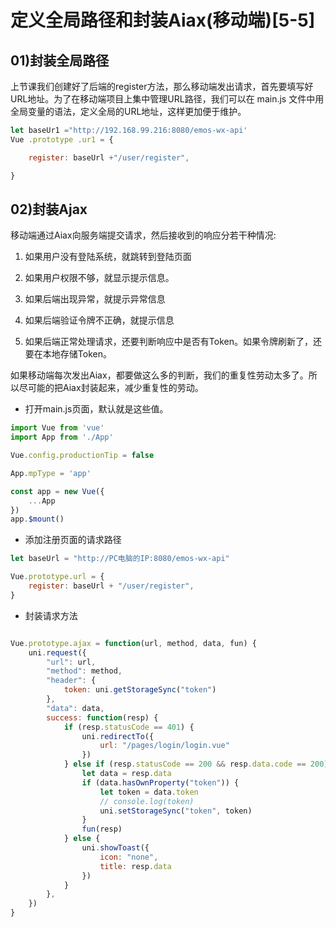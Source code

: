 # 定义全局路径和封装Aiax(移动端)[5-5]

## 01)封装全局路径

上节课我们创建好了后端的register方法，那么移动端发出请求，首先要填写好URL地址。为了在移动端项目上集中管理URL路径，我们可以在 main.js 文件中用全局变量的语法，定义全局的URL地址，这样更加便于维护。

```js
let baseUr1 ="http://192.168.99.216:8080/emos-wx-api'
Vue .prototype .ur1 = {

    register: baseUrl +"/user/register",

}

```



## 02)封装Ajax

移动端通过Aiax向服务端提交请求，然后接收到的响应分若干种情况:

1. 如果用户没有登陆系统，就跳转到登陆页面

2. 如果用户权限不够，就显示提示信息。

3. 如果后端出现异常，就提示异常信息

4. 如果后端验证令牌不正确，就提示信息

5. 如果后端正常处理请求，还要判断响应中是否有Token。如果令牌刷新了，还要在本地存储Token。

如果移动端每次发出Aiax，都要做这么多的判断，我们的重复性劳动太多了。所以尽可能的把Aiax封装起来，减少重复性的劳动。

- 打开main.js页面，默认就是这些值。

```js
import Vue from 'vue'
import App from './App'

Vue.config.productionTip = false

App.mpType = 'app'

const app = new Vue({
    ...App
})
app.$mount()
```

- 添加注册页面的请求路径

```js
let baseUrl = "http://PC电脑的IP:8080/emos-wx-api"

Vue.prototype.url = {
	register: baseUrl + "/user/register",
}
```

- 封装请求方法

```js

Vue.prototype.ajax = function(url, method, data, fun) {
	uni.request({
		"url": url,
		"method": method,
		"header": {
			token: uni.getStorageSync("token")
		},
		"data": data,
		success: function(resp) {
			if (resp.statusCode == 401) {
				uni.redirectTo({
					url: "/pages/login/login.vue"
				})
			} else if (resp.statusCode == 200 && resp.data.code == 200) {
				let data = resp.data
				if (data.hasOwnProperty("token")) {
					let token = data.token
					// console.log(token)
					uni.setStorageSync("token", token)
				}
				fun(resp)
			} else {
				uni.showToast({
					icon: "none",
					title: resp.data
				})
			}
		},
	})
}

```























